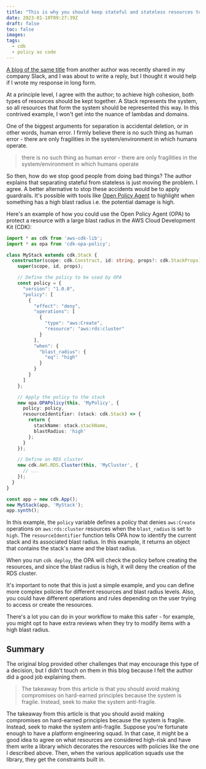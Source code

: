 ```yaml
---
title: "This is why you should keep stateful and stateless resources together"
date: 2023-01-10T09:27:39Z
draft: false
toc: false
images:
tags:
  - cdk
  - policy as code
---
```


[A blog of the same title](https://theburningmonk.com/2023/01/this-is-why-you-should-keep-stateful-and-stateless-resources-together/) from another author was recently shared in my company Slack, and I was about to write a reply, but I thought it would help if I wrote my response in long form.

At a principle level, I agree with the author; to achieve high cohesion, both types of resources should be kept together. A Stack represents the system, so all resources that form the system should be represented this way.  In this contrived example, I won't get into the nuance of lambdas and domains.

One of the biggest arguments for separation is accidental deletion, or in other words, human error. I firmly believe there is no such thing as human error - there are only fragilities in the system/environment in which humans operate.

>there is no such thing as human error - there are only fragilities in the system/environment in which humans operate

So then, how do we stop good people from doing bad things? The author explains that separating stateful from stateless is just moving the problem. I agree. A better alternative to stop these accidents would be to apply guardrails. It's possible with tools like [Open Policy Agent](https://www.openpolicyagent.org/) to highlight when something has a high blast radius i.e. the potential damage is high.

Here's an example of how you could use the Open Policy Agent (OPA) to protect a resource with a large blast radius in the AWS Cloud Development Kit (CDK):

```typescript
import * as cdk from 'aws-cdk-lib';
import * as opa from 'cdk-opa-policy';

class MyStack extends cdk.Stack {
  constructor(scope: cdk.Construct, id: string, props?: cdk.StackProps) {
    super(scope, id, props);

    // Define the policy to be used by OPA
    const policy = {
      "version": "1.0.0",
      "policy": [
        {
          "effect": "deny",
          "operations": [
            {
              "type": "aws:Create",
              "resource": "aws:rds:cluster"
            }
          ],
          "when": {
            "blast_radius": {
              "eq": "high"
            }
          }
        }
      ]
    };

    // Apply the policy to the stack
    new opa.OPAPolicy(this, 'MyPolicy', {
      policy: policy,
      resourceIdentifier: (stack: cdk.Stack) => {
        return {
          stackName: stack.stackName,
          blastRadius: 'high'
        };
      }
    });

    // Define an RDS cluster
    new cdk.AWS.RDS.Cluster(this, 'MyCluster', {
      // ...
    });
  }
}

const app = new cdk.App();
new MyStack(app, 'MyStack');
app.synth();
```

In this example, the `policy` variable defines a policy that denies `aws:Create` operations on `aws:rds:cluster` resources when the `blast_radius` is set to `high`. The `resourceIdentifier` function tells OPA how to identify the current stack and its associated blast radius. In this example, it returns an object that contains the stack's name and the blast radius.

When you run `cdk deploy`, the OPA will check the policy before creating the resources, and since the blast radius is high, it will deny the creation of the RDS cluster.

It's important to note that this is just a simple example, and you can define more complex policies for different resources and blast radius levels. Also, you could have different operations and rules depending on the user trying to access or create the resources.

There's a lot you can do in your workflow to make this safer - for example, you might opt to have extra reviews when they try to modify items with a high blast radius.

## Summary

The original blog provided other challenges that may encourage this type of a decision, but I didn't touch on them in this blog because I felt the author did a good job explaining them.

> The takeaway from this article is that you should avoid making compromises on hard-earned principles because the system is fragile. Instead, seek to make the system anti-fragile.

The takeaway from this article is that you should avoid making compromises on hard-earned principles because the system is fragile. Instead, seek to make the system anti-fragile. Suppose you're fortunate enough to have a platform engineering squad. In that case, it might be a good idea to agree on what resources are considered high-risk and have them write a library which decorates the resources with policies like the one I described above. Then, when the various application squads use the library, they get the constraints built in.
